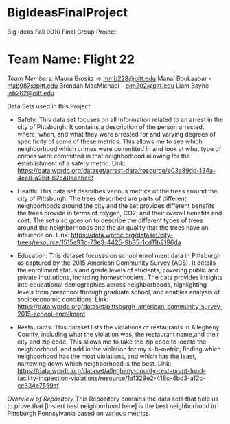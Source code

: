 # BigIdeasFinalProject
Big Ideas Fall 0010 Final Group Project

# Team Name: Flight 22 
*Team Members:* 
Maura Brositz → mmb228@pitt.edu
Manal Boukaabar -  mab987@pitt.edu
Brendan MacMichael - bjm202@pitt.edu
Liam Bayne - leb262@pitt.edu

Data Sets used in this Project:
- Safety: This data set focuses on all information related to an arrest in the city of Pittsburgh. It contains a description of the person arrested, where, when, and what they were arrested for and varying degrees of specificity of some of these metrics. This allows me to see which neighborhood which crimes were committed in and look at what type of crimes were committed in that neighborhood allowing for the establishment of a safety metric.
    Link: https://data.wprdc.org/dataset/arrest-data/resource/e03a89dd-134a-4ee8-a2bd-62c40aeebc6f
  
- Health: This data set describes various metrics of the trees around the city of Pittsburgh. The trees described are parts of different neighborhoods around the city and the set provides different benefits the trees provide in terms of oxygen, CO2, and their overall benefits and cost. The set also goes on to describe the different types of trees around the neighborhoods and the air quality that the trees have an influence on.
    Link: https://data.wprdc.org/dataset/city-trees/resource/1515a93c-73e3-4425-9b35-1cd11b2196da
  
- Education: This dataset focuses on school enrollment data in Pittsburgh as captured by the 2015 American Community Survey (ACS). It details the enrollment status and grade levels of students, covering public and private institutions, including homeschoolers. The data provides insights into educational demographics across neighborhoods, highlighting levels from preschool through graduate school, and enables analysis of socioeconomic conditions.  Link: https://data.wprdc.org/dataset/pittsburgh-american-community-survey-2015-school-enrollment

- Restaurants: This dataset lists the violations of restaurants in Allegheny County, including what the violation was, the restaurant name,and their city and zip code. This allows me to take the zip code to locate the neighborhood, and add in the violation for my sub-metric, finding which neighborhood has the most violations, and which has the least, narrowing down which neighborhood is the best.
          Link: https://data.wprdc.org/dataset/allegheny-county-restaurant-food-facility-inspection-violations/resource/1a1329e2-418c-4bd3-af2c-cc334e7559af

*Overview of Repository*
This Repository contains the data sets that help us to prove that [instert best neighborhood here] is the best neighborhood in Pittsburgh Pennsylvania based on various metrics.


